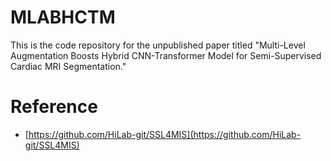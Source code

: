 # MLABHCTM

This is the code repository for the unpublished paper titled "Multi-Level Augmentation Boosts Hybrid CNN-Transformer Model for Semi-Supervised Cardiac MRI Segmentation." 

# Reference

- [https://github.com/HiLab-git/SSL4MIS](https://github.com/HiLab-git/SSL4MIS)
